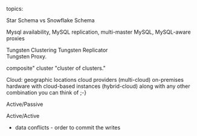 topics:

Star Schema vs Snowflake Schema

Mysql availability, 
MySQL replication, 
multi-master MySQL, 
MySQL-aware proxies

Tungsten Clustering
Tungsten Replicator  
Tungsten Proxy.

composite" cluster
"cluster of clusters."

Cloud:
geographic locations
cloud providers (multi-cloud)
on-premises hardware with cloud-based instances (hybrid-cloud)
along with any other combination you can think of ;-}


Active/Passive


Active/Active
- data conflicts - order to commit the writes



